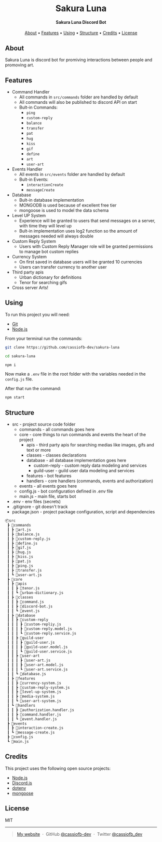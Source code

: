 <h1 align="center">
  Sakura Luna
</h1>

<h4 align="center">Sakura Luna Discord Bot</h4>

<p align="center">
  <a href="#about">About</a> •
  <a href="#features">Features</a> •
  <a href="#using">Using</a> •
  <a href="#structure">Structure</a> •
  <a href="#credits">Credits</a> •
  <a href="#license">License</a>
</p>

## About

Sakura Luna is discord bot for promiving interactions between people and promoving art.

## Features

* Command Handler
  * All commands in ``src/commands`` folder are handled by default
  * All commands will also be published to discord API on start
  * Bult-in Commands:
    * ``ping``
    * ``custom-reply``
    * ``balance``
    * ``transfer``
    * ``pat``
    * ``hug``
    * ``kiss``
    * ``gif``
    * ``define``
    * ``art``
    * ``user-art``
* Events Handler
  * All events in ``src/events`` folder are handled by default
  * Bult-in Events:
    * ``interactionCreate``
    * ``messageCreate``
* Database
  * Bult-in database implementation
  * MONGODB is used because of excellent free tier
  * mongoose is used to model the data schema
* Level UP System
  * Experience will be granted to users that send messages on a server, with time they will level up
  * Bult-in implementation uses log2 function so the amount of messages needed will always double
* Custom Reply System
  * Users with Custom Reply Manager role will be granted permissions to manage bot custom replies
* Currency System
  * On first saved in database users will be granted 10 currencies
  * Users can transfer currency to another user
* Third party apis
  * Urban dictionary for definitions
  * Tenor for searching gifs
* Cross server Arts!

## Using

To run this project you will need:

* [Git](https://git-scm.com/)
* [Node.js](https://nodejs.org/en/)

From your terminal run the commands:

```bash
git clone https://github.com/cassiofb-dev/sakura-luna

cd sakura-luna

npm i
```

Now make a ``.env`` file in the root folder with the variables needed in the ``config.js`` file.

After that run the command:

```bash
npm start
```

## Structure

* src - project source code folder
  * commands - all commands goes here
  * core - core things to run commands and events the heart of the project
    * apis - third party apis for searching medias like images, gifs and text or more
    * classes - classes declarations
    * database - all database implementation goes here
      * custom-reply - custom reply data modeling and services
      * guild-user - guild user data modeling and services
    * features - bot features
    * handlers - core handlers (commands, events and authorization)
  * events - all events goes here
  * config.js - bot configuration defined in .env file
  * main.js - main file, starts bot
* .env - env files (secrets)
* .gitignore - git doesn't track
* package.json - project package configuration, script and dependencies

```txt
📦src
 ┣ 📂commands
 ┃ ┣ 📜art.js
 ┃ ┣ 📜balance.js
 ┃ ┣ 📜custom-reply.js
 ┃ ┣ 📜define.js
 ┃ ┣ 📜gif.js
 ┃ ┣ 📜hug.js
 ┃ ┣ 📜kiss.js
 ┃ ┣ 📜pat.js
 ┃ ┣ 📜ping.js
 ┃ ┣ 📜transfer.js
 ┃ ┗ 📜user-art.js
 ┣ 📂core
 ┃ ┣ 📂apis
 ┃ ┃ ┣ 📜tenor.js
 ┃ ┃ ┗ 📜urban-dictionary.js
 ┃ ┣ 📂classes
 ┃ ┃ ┣ 📜command.js
 ┃ ┃ ┣ 📜discord-bot.js
 ┃ ┃ ┗ 📜event.js
 ┃ ┣ 📂database
 ┃ ┃ ┣ 📂custom-reply
 ┃ ┃ ┃ ┣ 📜custom-repliy.js
 ┃ ┃ ┃ ┣ 📜custom-reply.model.js
 ┃ ┃ ┃ ┗ 📜custom-reply.service.js
 ┃ ┃ ┣ 📂guild-user
 ┃ ┃ ┃ ┣ 📜guild-user.js
 ┃ ┃ ┃ ┣ 📜guild-user.model.js
 ┃ ┃ ┃ ┗ 📜guild-user.service.js
 ┃ ┃ ┣ 📂user-art
 ┃ ┃ ┃ ┣ 📜user-art.js
 ┃ ┃ ┃ ┣ 📜user-art.model.js
 ┃ ┃ ┃ ┗ 📜user-art.service.js
 ┃ ┃ ┗ 📜database.js
 ┃ ┣ 📂features
 ┃ ┃ ┣ 📜currency-system.js
 ┃ ┃ ┣ 📜custom-reply-system.js
 ┃ ┃ ┣ 📜level-up-system.js
 ┃ ┃ ┣ 📜media-system.js
 ┃ ┃ ┗ 📜user-art-system.js
 ┃ ┗ 📂handlers
 ┃ ┃ ┣ 📜authorization.handler.js
 ┃ ┃ ┣ 📜command.handler.js
 ┃ ┃ ┗ 📜event.handler.js
 ┣ 📂events
 ┃ ┣ 📜interaction-create.js
 ┃ ┗ 📜message-create.js
 ┣ 📜config.js
 ┗ 📜main.js
```

## Credits

This project uses the following open source projects:

* [Node.js](https://github.com/nodejs/node)
* [Discord.js](https://github.com/discordjs/discord.js)
* [dotenv](https://github.com/motdotla/dotenv)
* [mongoose](https://github.com/Automattic/mongoose)

## License

MIT

---

> [My website](https://cassiofernando.netlify.app/) &nbsp;&middot;&nbsp;
> GitHub [@cassiofb-dev](https://github.com/cassiofb-dev) &nbsp;&middot;&nbsp;
> Twitter [@cassiofb_dev](https://twitter.com/cassiofb_dev)
